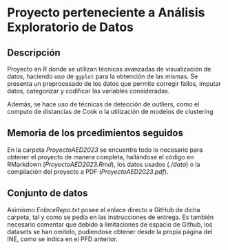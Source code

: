# Proyecto perteneciente a Análisis Exploratorio de Datos

## Descripción

Proyecto en R donde se utilizan técnicas avanzadas de visualización de datos, haciendo uso de `ggplot` para la obtención de las mismas. Se presenta un preprocesado de los datos que permite corregir fallos, imputar datos, categorizar y codificar las variables consideradas.

Además, se hace uso de técnicas de detección de outliers, como el computo de distancias de Cook o la utilización de modelos de clustering

## Memoria de los prcedimientos seguidos
En la carpeta *ProyectoAED2023* se encuentra todo lo necesario para obtener el proyecto de manera completa, hallándose el código en RMarkdown (*ProyectoAED2023.Rmd*), los datos usados (*./data*) o la compilación del proyecto a PDF (*ProyectoAED2023.pdf*). 

## Conjunto de datos
Asimismo *EnlaceRepo.txt* posee el enlace directo a GitHub de dicha carpeta, tal y como se pedía en las instrucciones de entrega. Es también necesario comentar que debido a limitaciones de espacio de Github, los datasets se han omitido, pudiendose obtener desde la propia página del INE, como se indica en el PFD anterior.

